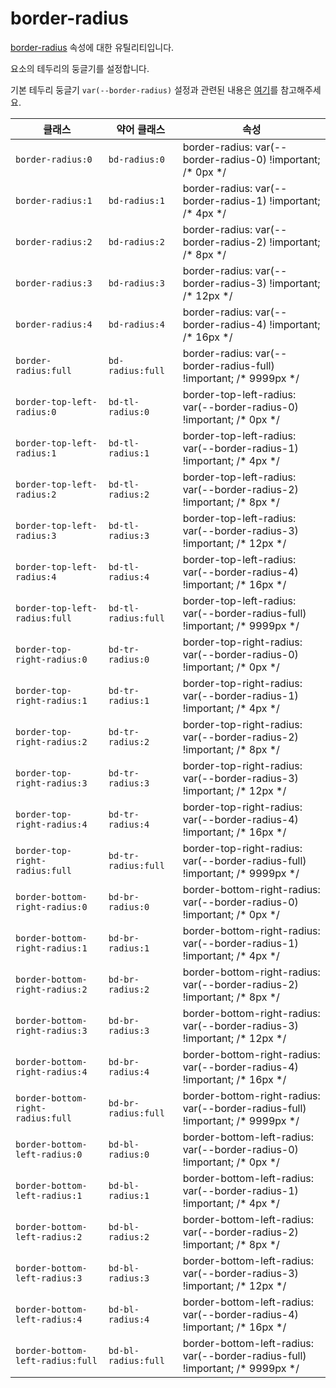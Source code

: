 # border-radius

[border-radius](https://developer.mozilla.org/en-US/docs/Web/CSS/border-radius) 속성에 대한 유틸리티입니다.

요소의 테두리의 둥글기를 설정합니다.

기본 테두리 둥글기 `var(--border-radius)` 설정과 관련된 내용은 [여기](/guide/css-variable-list.html#border-radius)를 참고해주세요.
<table>
  <thead>
    <tr>
      <th scope="col">클래스</th>
      <th scope="col">약어 클래스</th>
      <th scope="col">속성</th>
    </tr>
  </thead>
  <tbody>
    <!-- border-radius: 0 -->
    <tr>
      <td><code>border-radius:0</code></td>
      <td><code>bd-radius:0</code></td>
      <td><span class="code">border-radius: var(--border-radius-0) !important; </span><span class="c:weak">/* 0px */</span></td>
    </tr>
    <!-- border-radius: 1 -->
    <tr>
      <td><code>border-radius:1</code></td>
      <td><code>bd-radius:1</code></td>
      <td><span class="code">border-radius: var(--border-radius-1) !important; </span><span class="c:weak">/* 4px */</span></td>
    </tr>
    <!-- border-radius: 2 -->
    <tr>
      <td><code>border-radius:2</code></td>
      <td><code>bd-radius:2</code></td>
      <td><span class="code">border-radius: var(--border-radius-2) !important; </span><span class="c:weak">/* 8px */</span></td>
    </tr>
    <!-- border-radius: 3 -->
    <tr>
      <td><code>border-radius:3</code></td>
      <td><code>bd-radius:3</code></td>
      <td><span class="code">border-radius: var(--border-radius-3) !important; </span><span class="c:weak">/* 12px */</span></td>
    </tr>
    <!-- border-radius: 4 -->
    <tr>
      <td><code>border-radius:4</code></td>
      <td><code>bd-radius:4</code></td>
      <td><span class="code">border-radius: var(--border-radius-4) !important; </span><span class="c:weak">/* 16px */</span></td>
    </tr>
    <!-- border-radius: full -->
    <tr>
      <td><code>border-radius:full</code></td>
      <td><code>bd-radius:full</code></td>
      <td><span class="code">border-radius: var(--border-radius-full) !important; </span><span class="c:weak">/* 9999px */</span></td>
    </tr>
    <!-- border-top-left-radius: 0 -->
    <tr>
      <td><code>border-top-left-radius:0</code></td>
      <td><code>bd-tl-radius:0</code></td>
      <td><span class="code">border-top-left-radius: var(--border-radius-0) !important; </span><span class="c:weak">/* 0px */</span></td>
    </tr>
    <!-- border-top-left-radius: 1 -->
    <tr>
      <td><code>border-top-left-radius:1</code></td>
      <td><code>bd-tl-radius:1</code></td>
      <td><span class="code">border-top-left-radius: var(--border-radius-1) !important; </span><span class="c:weak">/* 4px */</span></td>
    </tr>
    <!-- border-top-left-radius: 2 -->
    <tr>
      <td><code>border-top-left-radius:2</code></td>
      <td><code>bd-tl-radius:2</code></td>
      <td><span class="code">border-top-left-radius: var(--border-radius-2) !important; </span><span class="c:weak">/* 8px */</span></td>
    </tr>
    <!-- border-top-left-radius: 3 -->
    <tr>
      <td><code>border-top-left-radius:3</code></td>
      <td><code>bd-tl-radius:3</code></td>
      <td><span class="code">border-top-left-radius: var(--border-radius-3) !important; </span><span class="c:weak">/* 12px */</span></td>
    </tr>
    <!-- border-top-left-radius: 4 -->
    <tr>
      <td><code>border-top-left-radius:4</code></td>
      <td><code>bd-tl-radius:4</code></td>
      <td><span class="code">border-top-left-radius: var(--border-radius-4) !important; </span><span class="c:weak">/* 16px */</span></td>
    </tr>
    <!-- border-top-left-radius: full -->
    <tr>
      <td><code>border-top-left-radius:full</code></td>
      <td><code>bd-tl-radius:full</code></td>
      <td><span class="code">border-top-left-radius: var(--border-radius-full) !important; </span><span class="c:weak">/* 9999px */</span></td>
    </tr>
    <!-- border-top-right-radius: 0 -->
    <tr>
      <td><code>border-top-right-radius:0</code></td>
      <td><code>bd-tr-radius:0</code></td>
      <td><span class="code">border-top-right-radius: var(--border-radius-0) !important; </span><span class="c:weak">/* 0px */</span></td>
    </tr>
    <!-- border-top-right-radius: 1 -->
    <tr>
      <td><code>border-top-right-radius:1</code></td>
      <td><code>bd-tr-radius:1</code></td>
      <td><span class="code">border-top-right-radius: var(--border-radius-1) !important; </span><span class="c:weak">/* 4px */</span></td>
    </tr>
    <!-- border-top-right-radius: 2 -->
    <tr>
      <td><code>border-top-right-radius:2</code></td>
      <td><code>bd-tr-radius:2</code></td>
      <td><span class="code">border-top-right-radius: var(--border-radius-2) !important; </span><span class="c:weak">/* 8px */</span></td>
    </tr>
    <!-- border-top-right-radius: 3 -->
    <tr>
      <td><code>border-top-right-radius:3</code></td>
      <td><code>bd-tr-radius:3</code></td>
      <td><span class="code">border-top-right-radius: var(--border-radius-3) !important; </span><span class="c:weak">/* 12px */</span></td>
    </tr>
    <!-- border-top-right-radius: 4 -->
    <tr>
      <td><code>border-top-right-radius:4</code></td>
      <td><code>bd-tr-radius:4</code></td>
      <td><span class="code">border-top-right-radius: var(--border-radius-4) !important; </span><span class="c:weak">/* 16px */</span></td>
    </tr>
    <!-- border-top-right-radius: full -->
    <tr>
      <td><code>border-top-right-radius:full</code></td>
      <td><code>bd-tr-radius:full</code></td>
      <td><span class="code">border-top-right-radius: var(--border-radius-full) !important; </span><span class="c:weak">/* 9999px */</span></td>
    </tr>
    <!-- border-bottom-right-radius: 0 -->
    <tr>
      <td><code>border-bottom-right-radius:0</code></td>
      <td><code>bd-br-radius:0</code></td>
      <td><span class="code">border-bottom-right-radius: var(--border-radius-0) !important; </span><span class="c:weak">/* 0px */</span></td>
    </tr>
    <!-- border-bottom-right-radius: 1 -->
    <tr>
      <td><code>border-bottom-right-radius:1</code></td>
      <td><code>bd-br-radius:1</code></td>
      <td><span class="code">border-bottom-right-radius: var(--border-radius-1) !important; </span><span class="c:weak">/* 4px */</span></td>
    </tr>
    <!-- border-bottom-right-radius: 2 -->
    <tr>
      <td><code>border-bottom-right-radius:2</code></td>
      <td><code>bd-br-radius:2</code></td>
      <td><span class="code">border-bottom-right-radius: var(--border-radius-2) !important; </span><span class="c:weak">/* 8px */</span></td>
    </tr>
    <!-- border-bottom-right-radius: 3 -->
    <tr>
      <td><code>border-bottom-right-radius:3</code></td>
      <td><code>bd-br-radius:3</code></td>
      <td><span class="code">border-bottom-right-radius: var(--border-radius-3) !important; </span><span class="c:weak">/* 12px */</span></td>
    </tr>
    <!-- border-bottom-right-radius: 4 -->
    <tr>
      <td><code>border-bottom-right-radius:4</code></td>
      <td><code>bd-br-radius:4</code></td>
      <td><span class="code">border-bottom-right-radius: var(--border-radius-4) !important; </span><span class="c:weak">/* 16px */</span></td>
    </tr>
    <!-- border-bottom-right-radius: full -->
    <tr>
      <td><code>border-bottom-right-radius:full</code></td>
      <td><code>bd-br-radius:full</code></td>
      <td><span class="code">border-bottom-right-radius: var(--border-radius-full) !important; </span><span class="c:weak">/* 9999px */</span></td>
    </tr>
    <!-- border-bottom-left-radius: 0 -->
    <tr>
      <td><code>border-bottom-left-radius:0</code></td>
      <td><code>bd-bl-radius:0</code></td>
      <td><span class="code">border-bottom-left-radius: var(--border-radius-0) !important; </span><span class="c:weak">/* 0px */</span></td>
    </tr>
    <!-- border-bottom-left-radius: 1 -->
    <tr>
      <td><code>border-bottom-left-radius:1</code></td>
      <td><code>bd-bl-radius:1</code></td>
      <td><span class="code">border-bottom-left-radius: var(--border-radius-1) !important; </span><span class="c:weak">/* 4px */</span></td>
    </tr>
    <!-- border-bottom-left-radius: 2 -->
    <tr>
      <td><code>border-bottom-left-radius:2</code></td>
      <td><code>bd-bl-radius:2</code></td>
      <td><span class="code">border-bottom-left-radius: var(--border-radius-2) !important; </span><span class="c:weak">/* 8px */</span></td>
    </tr>
    <!-- border-bottom-left-radius: 3 -->
    <tr>
      <td><code>border-bottom-left-radius:3</code></td>
      <td><code>bd-bl-radius:3</code></td>
      <td><span class="code">border-bottom-left-radius: var(--border-radius-3) !important; </span><span class="c:weak">/* 12px */</span></td>
    </tr>
    <!-- border-bottom-left-radius: 4 -->
    <tr>
      <td><code>border-bottom-left-radius:4</code></td>
      <td><code>bd-bl-radius:4</code></td>
      <td><span class="code">border-bottom-left-radius: var(--border-radius-4) !important; </span><span class="c:weak">/* 16px */</span></td>
    </tr>
    <!-- border-bottom-left-radius: full -->
    <tr>
      <td><code>border-bottom-left-radius:full</code></td>
      <td><code>bd-bl-radius:full</code></td>
      <td><span class="code">border-bottom-left-radius: var(--border-radius-full) !important; </span><span class="c:weak">/* 9999px */</span></td>
    </tr>
  </tbody>

</table>


